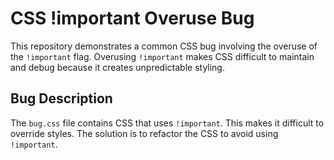 # CSS !important Overuse Bug

This repository demonstrates a common CSS bug involving the overuse of the `!important` flag.  Overusing `!important` makes CSS difficult to maintain and debug because it creates unpredictable styling.

## Bug Description
The `bug.css` file contains CSS that uses `!important`. This makes it difficult to override styles.  The solution is to refactor the CSS to avoid using `!important`.
